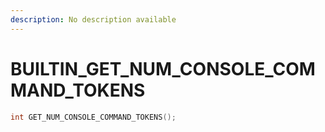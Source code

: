 ```yaml
---
description: No description available 
---
```


# BUILTIN\_GET_NUM_CONSOLE_COMMAND_TOKENS

```cpp
int GET_NUM_CONSOLE_COMMAND_TOKENS();
```